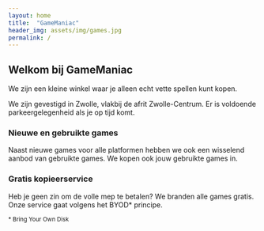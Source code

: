 ```yaml
---
layout: home
title:  "GameManiac"
header_img: assets/img/games.jpg
permalink: /
---
```

## Welkom bij GameManiac
We zijn een kleine winkel waar je alleen echt vette spellen kunt kopen. 

We zijn gevestigd in Zwolle, vlakbij de afrit Zwolle-Centrum. Er is voldoende parkeergelegenheid als je op tijd komt. 

### Nieuwe en gebruikte games
Naast nieuwe games voor alle platformen hebben we ook een wisselend aanbod van gebruikte games. We kopen ook jouw gebruikte games in.

### Gratis kopieerservice
Heb je geen zin om de volle mep te betalen? We branden alle games gratis. Onze service gaat volgens het BYOD* principe.

<sub>* Bring Your Own Disk</sub>



